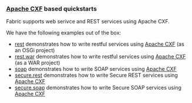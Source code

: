 ### [Apache CXF](http://cxf.apache.org/) based quickstarts

Fabric supports web serivce and REST services using Apache CXF. 

We have the following examples out of the box:

* [rest](/fabric/profiles/example/quickstarts/rest.profile) demonstrates how to write restful services using [Apache CXF](http://cxf.apache.org/) (as an OSGi project)
* [rest.war](/fabric/profiles/example/quickstarts/rest.war.profile) demonstrates how to write restful services using [Apache CXF](http://cxf.apache.org/) (as a WAR project)
* [soap](/fabric/profiles/example/quickstarts/soap.profile) demonstrates how to write SOAP services using [Apache CXF](http://cxf.apache.org/)
* [secure.rest](/fabric/profiles/example/quickstarts/secure.rest.profile) demonstrates how to write Secure REST services using [Apache CXF](http://cxf.apache.org/)
* [secure.soap](/fabric/profiles/example/quickstarts/secure.soap.profile) demonstrates how to write Secure SOAP services using [Apache CXF](http://cxf.apache.org/)
